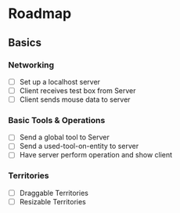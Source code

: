 # Roadmap

## Basics

### Networking
- [ ] Set up a localhost server
- [ ] Client receives test box from Server
- [ ] Client sends mouse data to server

### Basic Tools & Operations
- [ ] Send a global tool to Server
- [ ] Send a used-tool-on-entity to server
- [ ] Have server perform operation and show client

### Territories
- [ ] Draggable Territories
- [ ] Resizable Territories